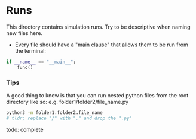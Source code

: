 # Runs
This directory contains simulation runs.
Try to be descriptive when naming new files here.

- Every file should have a "main clause" that allows them to be run from the terminal:
```python
if __name__ == "__main__":
    func()
```

### Tips
A good thing to know is that you can run nested python files from the root directory like so:
e.g. folder1/folder2/file_name.py
```bash
python3 -m folder1.folder2.file_name
# tldr; replace "/" with "." and drop the ".py"
```


todo: complete